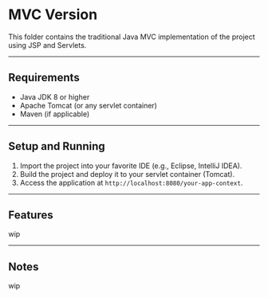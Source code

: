# MVC Version

This folder contains the traditional Java MVC implementation of the project using JSP and Servlets.

---

## Requirements

- Java JDK 8 or higher  
- Apache Tomcat (or any servlet container)  
- Maven (if applicable)

---

## Setup and Running

1. Import the project into your favorite IDE (e.g., Eclipse, IntelliJ IDEA).  
2. Build the project and deploy it to your servlet container (Tomcat).  
3. Access the application at `http://localhost:8080/your-app-context`.

---

## Features

wip

---

## Notes

wip

